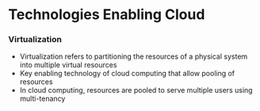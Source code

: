 
# Technologies Enabling Cloud


### Virtualization
- Virtualization refers to partitioning the resources of a physical system into multiple virtual resources
- Key enabling technology of cloud computing that allow pooling of resources  
- In cloud computing, resources are pooled to serve multiple users using multi-tenancy



